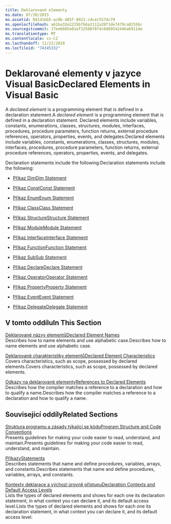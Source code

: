 ```yaml
---
title: Deklarované elementy
ms.date: 07/20/2015
ms.assetid: 0d1d1bb5-ac0b-485f-8922-cdcec5574c79
ms.openlocfilehash: a61ba32e2235bfb6a2112a28f1de7479ca82556c
ms.sourcegitcommit: 17ee6605e01ef32506f8fdc686954244ba6911de
ms.translationtype: MT
ms.contentlocale: cs-CZ
ms.lasthandoff: 11/22/2019
ms.locfileid: "74345332"
---
```

# <a name="declared-elements-in-visual-basic"></a><span data-ttu-id="1dbc1-102">Deklarované elementy v jazyce Visual Basic</span><span class="sxs-lookup"><span data-stu-id="1dbc1-102">Declared Elements in Visual Basic</span></span>
<span data-ttu-id="1dbc1-103">A *declared element* is a programming element that is defined in a declaration statement.</span><span class="sxs-lookup"><span data-stu-id="1dbc1-103">A *declared element* is a programming element that is defined in a declaration statement.</span></span> <span data-ttu-id="1dbc1-104">Declared elements include variables, constants, enumerations, classes, structures, modules, interfaces, procedures, procedure parameters, function returns, external procedure references, operators, properties, events, and delegates.</span><span class="sxs-lookup"><span data-stu-id="1dbc1-104">Declared elements include variables, constants, enumerations, classes, structures, modules, interfaces, procedures, procedure parameters, function returns, external procedure references, operators, properties, events, and delegates.</span></span>  
  
 <span data-ttu-id="1dbc1-105">Declaration statements include the following:</span><span class="sxs-lookup"><span data-stu-id="1dbc1-105">Declaration statements include the following:</span></span>  
  
- [<span data-ttu-id="1dbc1-106">Příkaz Dim</span><span class="sxs-lookup"><span data-stu-id="1dbc1-106">Dim Statement</span></span>](../../../../visual-basic/language-reference/statements/dim-statement.md)  
  
- [<span data-ttu-id="1dbc1-107">Příkaz Const</span><span class="sxs-lookup"><span data-stu-id="1dbc1-107">Const Statement</span></span>](../../../../visual-basic/language-reference/statements/const-statement.md)  
  
- [<span data-ttu-id="1dbc1-108">Příkaz Enum</span><span class="sxs-lookup"><span data-stu-id="1dbc1-108">Enum Statement</span></span>](../../../../visual-basic/language-reference/statements/enum-statement.md)  
  
- [<span data-ttu-id="1dbc1-109">Příkaz Class</span><span class="sxs-lookup"><span data-stu-id="1dbc1-109">Class Statement</span></span>](../../../../visual-basic/language-reference/statements/class-statement.md)  
  
- [<span data-ttu-id="1dbc1-110">Příkaz Structure</span><span class="sxs-lookup"><span data-stu-id="1dbc1-110">Structure Statement</span></span>](../../../../visual-basic/language-reference/statements/structure-statement.md)  
  
- [<span data-ttu-id="1dbc1-111">Příkaz Module</span><span class="sxs-lookup"><span data-stu-id="1dbc1-111">Module Statement</span></span>](../../../../visual-basic/language-reference/statements/module-statement.md)  
  
- [<span data-ttu-id="1dbc1-112">Příkaz Interface</span><span class="sxs-lookup"><span data-stu-id="1dbc1-112">Interface Statement</span></span>](../../../../visual-basic/language-reference/statements/interface-statement.md)  
  
- [<span data-ttu-id="1dbc1-113">Příkaz Function</span><span class="sxs-lookup"><span data-stu-id="1dbc1-113">Function Statement</span></span>](../../../../visual-basic/language-reference/statements/function-statement.md)  
  
- [<span data-ttu-id="1dbc1-114">Příkaz Sub</span><span class="sxs-lookup"><span data-stu-id="1dbc1-114">Sub Statement</span></span>](../../../../visual-basic/language-reference/statements/sub-statement.md)  
  
- [<span data-ttu-id="1dbc1-115">Příkaz Declare</span><span class="sxs-lookup"><span data-stu-id="1dbc1-115">Declare Statement</span></span>](../../../../visual-basic/language-reference/statements/declare-statement.md)  
  
- [<span data-ttu-id="1dbc1-116">Příkaz Operator</span><span class="sxs-lookup"><span data-stu-id="1dbc1-116">Operator Statement</span></span>](../../../../visual-basic/language-reference/statements/operator-statement.md)  
  
- [<span data-ttu-id="1dbc1-117">Příkaz Property</span><span class="sxs-lookup"><span data-stu-id="1dbc1-117">Property Statement</span></span>](../../../../visual-basic/language-reference/statements/property-statement.md)  
  
- [<span data-ttu-id="1dbc1-118">Příkaz Event</span><span class="sxs-lookup"><span data-stu-id="1dbc1-118">Event Statement</span></span>](../../../../visual-basic/language-reference/statements/event-statement.md)  
  
- [<span data-ttu-id="1dbc1-119">Příkaz Delegate</span><span class="sxs-lookup"><span data-stu-id="1dbc1-119">Delegate Statement</span></span>](../../../../visual-basic/language-reference/statements/delegate-statement.md)  
  
## <a name="in-this-section"></a><span data-ttu-id="1dbc1-120">V tomto oddílu</span><span class="sxs-lookup"><span data-stu-id="1dbc1-120">In This Section</span></span>  
 [<span data-ttu-id="1dbc1-121">Deklarované názvy elementů</span><span class="sxs-lookup"><span data-stu-id="1dbc1-121">Declared Element Names</span></span>](../../../../visual-basic/programming-guide/language-features/declared-elements/declared-element-names.md)  
 <span data-ttu-id="1dbc1-122">Describes how to name elements and use alphabetic case.</span><span class="sxs-lookup"><span data-stu-id="1dbc1-122">Describes how to name elements and use alphabetic case.</span></span>  
  
 [<span data-ttu-id="1dbc1-123">Deklarované charakteristiky elementů</span><span class="sxs-lookup"><span data-stu-id="1dbc1-123">Declared Element Characteristics</span></span>](../../../../visual-basic/programming-guide/language-features/declared-elements/declared-element-characteristics.md)  
 <span data-ttu-id="1dbc1-124">Covers characteristics, such as scope, possessed by declared elements.</span><span class="sxs-lookup"><span data-stu-id="1dbc1-124">Covers characteristics, such as scope, possessed by declared elements.</span></span>  
  
 [<span data-ttu-id="1dbc1-125">Odkazy na deklarované elementy</span><span class="sxs-lookup"><span data-stu-id="1dbc1-125">References to Declared Elements</span></span>](../../../../visual-basic/programming-guide/language-features/declared-elements/references-to-declared-elements.md)  
 <span data-ttu-id="1dbc1-126">Describes how the compiler matches a reference to a declaration and how to qualify a name.</span><span class="sxs-lookup"><span data-stu-id="1dbc1-126">Describes how the compiler matches a reference to a declaration and how to qualify a name.</span></span>  
  
## <a name="related-sections"></a><span data-ttu-id="1dbc1-127">Související oddíly</span><span class="sxs-lookup"><span data-stu-id="1dbc1-127">Related Sections</span></span>  
 [<span data-ttu-id="1dbc1-128">Struktura programu a zásady týkající se kódu</span><span class="sxs-lookup"><span data-stu-id="1dbc1-128">Program Structure and Code Conventions</span></span>](../../../../visual-basic/programming-guide/program-structure/program-structure-and-code-conventions.md)  
 <span data-ttu-id="1dbc1-129">Presents guidelines for making your code easier to read, understand, and maintain.</span><span class="sxs-lookup"><span data-stu-id="1dbc1-129">Presents guidelines for making your code easier to read, understand, and maintain.</span></span>  
  
 [<span data-ttu-id="1dbc1-130">Příkazy</span><span class="sxs-lookup"><span data-stu-id="1dbc1-130">Statements</span></span>](../../../../visual-basic/language-reference/statements/index.md)  
 <span data-ttu-id="1dbc1-131">Describes statements that name and define procedures, variables, arrays, and constants.</span><span class="sxs-lookup"><span data-stu-id="1dbc1-131">Describes statements that name and define procedures, variables, arrays, and constants.</span></span>  
  
 [<span data-ttu-id="1dbc1-132">Kontexty deklarace a výchozí úrovně přístupu</span><span class="sxs-lookup"><span data-stu-id="1dbc1-132">Declaration Contexts and Default Access Levels</span></span>](../../../../visual-basic/language-reference/statements/declaration-contexts-and-default-access-levels.md)  
 <span data-ttu-id="1dbc1-133">Lists the types of declared elements and shows for each one its declaration statement, in what context you can declare it, and its default access level.</span><span class="sxs-lookup"><span data-stu-id="1dbc1-133">Lists the types of declared elements and shows for each one its declaration statement, in what context you can declare it, and its default access level.</span></span>
